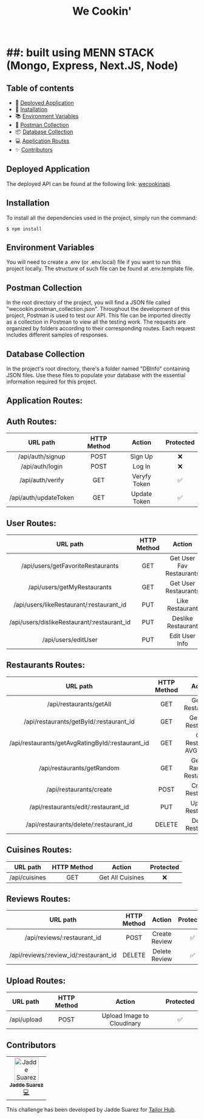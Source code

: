 <h1 align="center">We Cookin'</h1>
<br />

# ##: built using MENN STACK (Mongo, Express, Next.JS, Node)

## Table of contents

- 🚀 [Deployed Application](#deployed-application)
- 📖 [Installation](#installation)
- 📚 [Environment Variables](#environment-variables)
- 📍 [Postman Collection](#postman-collection)
- 📦 [Database Collection](#db-info)
- 💻 [Application Routes](#application-routes)
- ✨ [Contributors](#contributors)

## Deployed Application

The deployed API can be found at the following link: [wecookinapi](https://cook.fly.dev/).

## Installation

To install all the dependencies used in the project, simply run the command:

```
$ npm install
```

## Environment Variables

You will need to create a .env (or .env.local) file if you want to run this project locally. The structure of such file can be found at .env.template file.

## Postman Collection

In the root directory of the project, you will find a JSON file called "wecookin.postman_collection.json". Throughout the development of this project, Postman is used to test our API. This file can be imported directly as a collection in Postman to view all the testing work. The requests are organized by folders according to their corresponding routes. Each request includes different samples of responses.

## Database Collection

In the project's root directory, there's a folder named "DBInfo" containing JSON files. Use these files to populate your database with the essential information required for this project.

## Application Routes:

## **Auth Routes**:

|       URL path        | HTTP Method |    Action    | Protected |
| :-------------------: | :---------: | :----------: | :-------: |
|   /api/auth/signup    |    POST     |   Sign Up    |    ❌     |
|    /api/auth/login    |    POST     |    Log In    |    ❌     |
|   /api/auth/verify    |     GET     | Veryfy Token |    ✅     |
| /api/auth/updateToken |     GET     | Update Token |    ✅     |

## **User Routes**:

|                  URL path                   | HTTP Method |          Action          | Protected |
| :-----------------------------------------: | :---------: | :----------------------: | :-------: |
|      /api/users/getFavoriteRestaurants      |     GET     | Get User Fav Restaurants |    ✅     |
|         /api/users/getMyRestaurants         |     GET     |   Get User Restaurants   |    ✅     |
|  /api/users/likeRestaurant/:restaurant_id   |     PUT     |     Like Restaurant      |    ✅     |
| /api/users/dislikeRestaurant/:restaurant_id |     PUT     |    Deslike Restaurant    |    ✅     |
|             /api/users/editUser             |     PUT     |      Edit User Info      |    ✅     |

## **Restaurants Routes**:

|                     URL path                     | HTTP Method |          Action           | Protected |
| :----------------------------------------------: | :---------: | :-----------------------: | :-------: |
|             /api/restaurants/getAll              |     GET     |    Get All Restaurants    |    ❌     |
|     /api/restaurants/getById/:restaurant_id      |     GET     |    Get One Restaurant     |    ❌     |
| /api/restaurants/getAvgRatingById/:restaurant_id |     GET     | Get Restaurant AVG Rating |    ❌     |
|            /api/restaurants/getRandom            |     GET     | Get 10 Random Restaurants |    ❌     |
|             /api/restaurants/create              |    POST     |     Create Restaurant     |    ✅     |
|       /api/restaurants/edit/:restaurant_id       |     PUT     |     Update Restaurant     |    ✅     |
|      /api/restaurants/delete/:restaurant_id      |   DELETE    |     Delete Restaurant     |    ✅     |

## **Cuisines Routes**:

|   URL path    | HTTP Method |      Action      | Protected |
| :-----------: | :---------: | :--------------: | :-------: |
| /api/cuisines |     GET     | Get All Cuisines |    ❌     |

## **Reviews Routes**:

|                URL path                | HTTP Method |    Action     | Protected |
| :------------------------------------: | :---------: | :-----------: | :-------: |
|      /api/reviews/:restaurant_id       |    POST     | Create Review |    ✅     |
| /api/reviews/:review_id/:restaurant_id |   DELETE    | Delete Review |    ✅     |

## **Upload Routes**:

|  URL path   | HTTP Method |           Action           | Protected |
| :---------: | :---------: | :------------------------: | :-------: |
| /api/upload |    POST     | Upload Image to Cloudinary |    ✅     |

## Contributors

<table>
  <tbody>
    <tr>
      <td align="center"><a href="https://github.com/jaddesuarez"><img src="https://avatars.githubusercontent.com/u/114647907?v=4" width="64px;" alt="Jadde Suarez"/><br /><sub><b>Jadde Suarez</b></sub></a><br /><a href="https://www.linkedin.com/in/jaddesuarez/" title="Code">💻</a></td>
    </tr>
  </tbody>
</table>

This challenge has been developed by Jadde Suarez for [Tailor Hub](https://github.com/TailorHub-Mad/TailorChallenge/blob/master/instructions.md).
